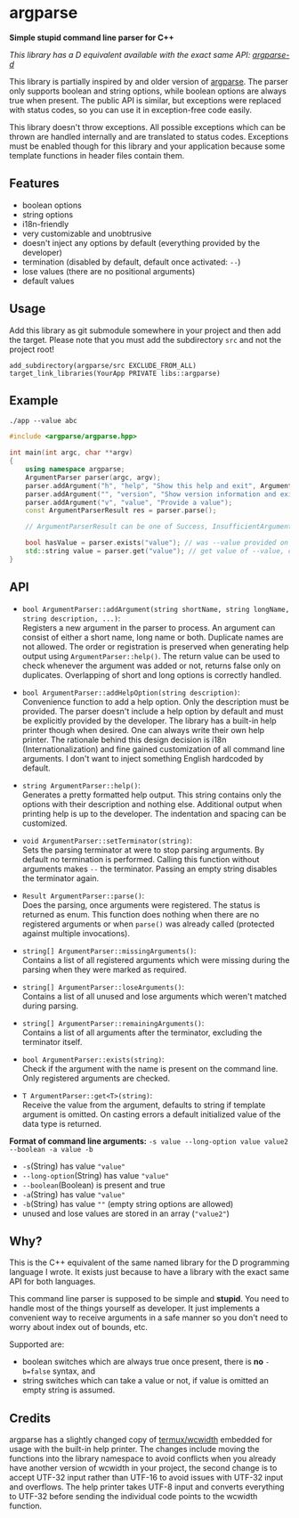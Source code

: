# argparse

**Simple stupid command line parser for C++**

*This library has a D equivalent available with the exact same API: [argparse-d](https://github.com/magiruuvelvet/argparse-d)*

This library is partially inspired by and older version of [argparse](https://github.com/jamolnng/argparse).
The parser only supports boolean and string options, while boolean options are always true when present.
The public API is similar, but exceptions were replaced with status codes, so you can use it in
exception-free code easily.

This library doesn't throw exceptions. All possible exceptions which can be thrown are handled
internally and are translated to status codes. Exceptions must be enabled though for this library
and your application because some template functions in header files contain them.

## Features

 - boolean options
 - string options
 - i18n-friendly
 - very customizable and unobtrusive
 - doesn't inject any options by default (everything provided by the developer)
 - termination (disabled by default, default once activated: `--`)
 - lose values (there are no positional arguments)
 - default values

## Usage

Add this library as git submodule somewhere in your project and then add the target.
Please note that you must add the subdirectory `src` and not the project root!

```
add_subdirectory(argparse/src EXCLUDE_FROM_ALL)
target_link_libraries(YourApp PRIVATE libs::argparse)
```

## Example

`./app --value abc`

```cpp
#include <argparse/argparse.hpp>

int main(int argc, char **argv)
{
    using namespace argparse;
    ArgumentParser parser(argc, argv);
    parser.addArgument("h", "help", "Show this help and exit", Argument::Boolean);
    parser.addArgument("", "version", "Show version information and exit", Argument::Boolean);
    parser.addArgument("v", "value", "Provide a value");
    const ArgumentParserResult res = parser.parse();

    // ArgumentParserResult can be one of Success, InsufficientArguments, MissingArgument and Unknown

    bool hasValue = parser.exists("value"); // was --value provided on the command line?
    std::string value = parser.get("value"); // get value of --value, contains "abc"
}
```

## API

 - `bool ArgumentParser::addArgument(string shortName, string longName, string description, ...)`:\
   Registers a new argument in the parser to process. An argument can consist of either a
   short name, long name or both. Duplicate names are not allowed. The order or registration
   is preserved when generating help output using `ArgumentParser::help()`. The return value
   can be used to check whenever the argument was added or not, returns false only on duplicates.
   Overlapping of short and long options is correctly handled.

 - `bool ArgumentParser::addHelpOption(string description)`:\
   Convenience function to add a help option. Only the description must be provided.
   The parser doesn't include a help option by default and must be explicitly provided
   by the developer. The library has a built-in help printer though when desired.
   One can always write their own help printer. The rationale behind this design decision
   is i18n (Internationalization) and fine gained customization of all command line arguments.
   I don't want to inject something English hardcoded by default.

 - `string ArgumentParser::help()`:\
   Generates a pretty formatted help output. This string contains only the options
   with their description and nothing else. Additional output when printing help
   is up to the developer. The indentation and spacing can be customized.

 - `void ArgumentParser::setTerminator(string)`:\
   Sets the parsing terminator at were to stop parsing arguments. By default no termination
   is performed. Calling this function without arguments makes `--` the terminator.
   Passing an empty string disables the terminator again.

 - `Result ArgumentParser::parse()`:\
   Does the parsing, once arguments were registered. The status is returned as enum.
   This function does nothing when there are no registered arguments or when `parse()`
   was already called (protected against multiple invocations).

 - `string[] ArgumentParser::missingArguments()`:\
   Contains a list of all registered arguments which were missing during the parsing when they
   were marked as required.

 - `string[] ArgumentParser::loseArguments()`:\
   Contains a list of all unused and lose arguments which weren't matched during parsing.

 - `string[] ArgumentParser::remainingArguments()`:\
   Contains a list of all arguments after the terminator, excluding the terminator itself.

 - `bool ArgumentParser::exists(string)`:\
   Check if the argument with the name is present on the command line. Only registered arguments are checked.

 - `T ArgumentParser::get<T>(string)`:\
   Receive the value from the argument, defaults to string if template argument is omitted.
   On casting errors a default initialized value of the data type is returned.

**Format of command line arguments:** `-s value --long-option value value2 --boolean -a value -b`

 - `-s`(String) has value `"value"`
 - `--long-option`(String) has value `"value"`
 - `--boolean`(Boolean) is present and true
 - `-a`(String) has value `"value"`
 - `-b`(String) has value `""` (empty string options are allowed)
 - unused and lose values are stored in an array (`"value2"`)

## Why?

This is the C++ equivalent of the same named library for the D programming language I wrote.
It exists just because to have a library with the exact same API for both languages.

This command line parser is supposed to be simple and **stupid**. You need to handle most
of the things yourself as developer. It just implements a convenient way to receive arguments
in a safe manner so you don't need to worry about index out of bounds, etc.

Supported are:

 - boolean switches which are always true once present, there is **no** `-b=false` syntax, and
 - string switches which can take a value or not, if value is omitted an empty string is assumed.

## Credits

argparse has a slightly changed copy of [termux/wcwidth](https://github.com/termux/wcwidth)
embedded for usage with the built-in help printer. The changes include moving the functions
into the library namespace to avoid conflicts when you already have another version of wcwidth
in your project, the second change is to accept UTF-32 input rather than UTF-16 to avoid issues
with UTF-32 input and overflows. The help printer takes UTF-8 input and converts everything
to UTF-32 before sending the individual code points to the wcwidth function.

